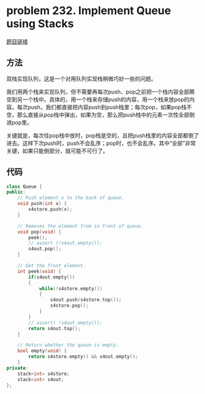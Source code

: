# problem 232. Implement Queue using Stacks

[题目链接](https://leetcode.com/problems/implement-queue-using-stacks/)

## 方法

双栈实现队列，这是一个对用队列实现栈稍微巧妙一些的问题。

我们用两个栈来实现队列，但不需要再每次push、pop之前把一个栈内容全部腾空到另一个栈中。具体的，用一个栈来存储push的内容，用一个栈来放pop的内容。每次push，我们都直接把内容push到push栈里；每次pop，如果pop栈不空，那么直接从pop栈中弹出，如果为空，那么把push栈中的元素一次性全部倒进pop里。

关键就是，每次往pop栈中放时，pop栈是空的，且把push栈里的内容全部都倒了进去。这样下次push时，push不会乱序；pop时，也不会乱序。其中“全部”非常关键，如果只能倒部分，就可能不可行了。

## 代码

```C++
class Queue {
public:
    // Push element x to the back of queue.
    void push(int x) {
        s4store.push(x);
    }

    // Removes the element from in front of queue.
    void pop(void) {
        peek();
        // assert (!s4out.empty());
        s4out.pop();
    }

    // Get the front element.
    int peek(void) {
        if(s4out.empty())
        {
            while(!s4store.empty())
            {
                s4out.push(s4store.top());
                s4store.pop();
            }
        }
        // assert( !s4out.empty());
        return s4out.top(); 
    }

    // Return whether the queue is empty.
    bool empty(void) {
        return s4store.empty() && s4out.empty();
    }
private:
    stack<int> s4store;
    stack<int> s4out;
};
```